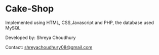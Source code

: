 # Cake-Shop
Implemented using HTML, CSS,Javascript and PHP, the database used MySQL

Developed by: Shreya Choudhury

Contact: shreyachoudhury08@gmail.com
